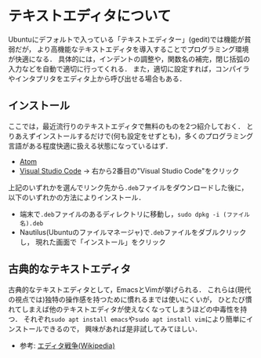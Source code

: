 # テキストエディタについて

Ubuntuにデフォルトで入っている「テキストエディター」(gedit)では機能が貧弱だが，
より高機能なテキストエディタを導入することでプログラミング環境が快適になる．
具体的には，インデントの調整や，関数名の補完，閉じ括弧の入力などを自動で適切に行ってくれる．
また，適切に設定すれば，コンパイラやインタプリタをエディタ上から呼び出せる場合もある．


## インストール

ここでは，最近流行りのテキストエディタで無料のものを2つ紹介しておく．
とりあえずインストールするだけで(何も設定をせずとも)，多くのプログラミング言語がある程度快適に扱える状態になっているはず．

- [Atom](https://atom.io/)
- [Visual Studio Code](https://visualstudio.microsoft.com/ja/)
  → 右から2番目の"Visual Studio Code"をクリック

上記のいずれかを選んでリンク先から`.deb`ファイルをダウンロードした後に，
以下のいずれかの方法によりインストール．

- 端末で`.deb`ファイルのあるディレクトリに移動し，`sudo dpkg -i (ファイル名).deb`
- Nautilus(Ubuntuのファイルマネージャ)で`.deb`ファイルをダブルクリックし，
  現れた画面で「インストール」をクリック


## 古典的なテキストエディタ

古典的なテキストエディタとして，EmacsとVimが挙げられる．
これらは(現代の視点では)独特の操作感を持つために慣れるまでは使いにくいが，
ひとたび慣れてしまえば他のテキストエディタが使えなくなってしまうほどの中毒性を持つ．
それぞれ`sudo apt install emacs`や`sudo apt install vim`により簡単にインストールできるので，
興味があれば是非試してみてほしい．

- 参考: [エディタ戦争(Wikipedia)](https://ja.wikipedia.org/wiki/%E3%82%A8%E3%83%87%E3%82%A3%E3%82%BF%E6%88%A6%E4%BA%89)
